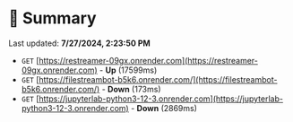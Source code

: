 # 📖 Summary
Last updated: **7/27/2024, 2:23:50 PM**

- `GET` [https://restreamer-09gx.onrender.com](https://restreamer-09gx.onrender.com) - **Up** (17599ms)
- `GET` [https://filestreambot-b5k6.onrender.com/](https://filestreambot-b5k6.onrender.com/) - **Down** (173ms)
- `GET` [https://jupyterlab-python3-12-3.onrender.com](https://jupyterlab-python3-12-3.onrender.com) - **Down** (2869ms)
